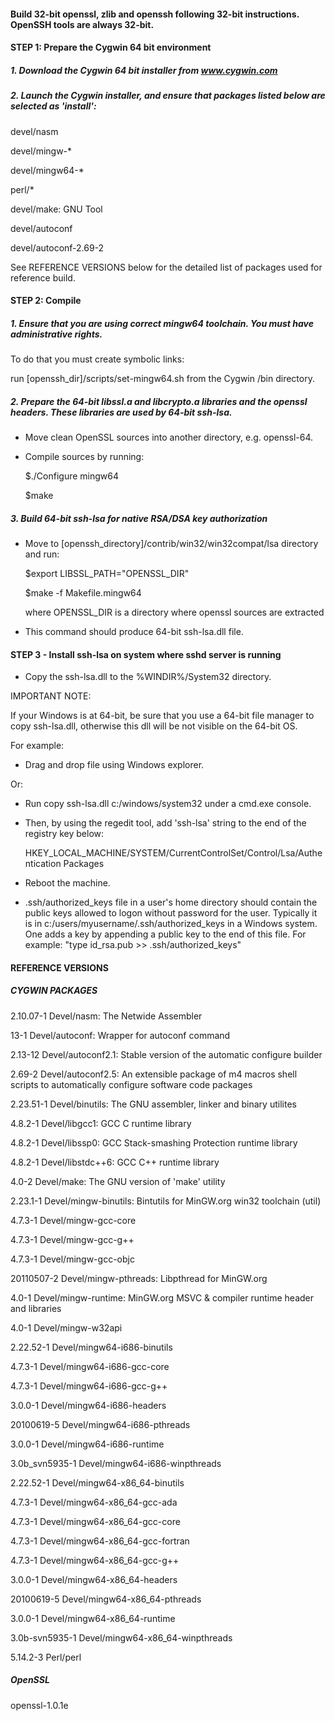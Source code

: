 #### Build 32-bit openssl, zlib and openssh following 32-bit instructions.  OpenSSH tools are always 32-bit.

#### STEP 1:  Prepare the Cygwin 64 bit environment

##### 1. Download the Cygwin 64 bit installer from  www.cygwin.com

##### 2. Launch the Cygwin installer, and ensure that packages listed below are selected as  'install':

   devel/nasm

   devel/mingw-*

   devel/mingw64-*

   perl/*

   devel/make: GNU Tool

   devel/autoconf

   devel/autoconf-2.69-2
   
   See REFERENCE VERSIONS below for the detailed list of packages used for reference build.

#### STEP 2: Compile

##### 1. Ensure that you are using correct mingw64 toolchain. You must have administrative rights.
   
   To do that you must create symbolic links:

   run [openssh_dir]/scripts/set-mingw64.sh from the Cygwin /bin directory.

##### 2. Prepare the 64-bit libssl.a and libcrypto.a libraries and the openssl headers. These libraries are used by 64-bit ssh-lsa.

   - Move clean OpenSSL sources into another directory, e.g. openssl-64.

   - Compile sources by running:

     $./Configure mingw64

     $make

##### 3. Build 64-bit ssh-lsa for native RSA/DSA key authorization

  - Move to [openssh_directory]/contrib/win32/win32compat/lsa directory and run:

    $export LIBSSL_PATH="OPENSSL_DIR"

    $make -f Makefile.mingw64

     where OPENSSL_DIR is a directory where openssl sources are extracted
    
  - This command should produce 64-bit ssh-lsa.dll file.

#### STEP 3 - Install ssh-lsa on system where sshd server is running

- Copy the ssh-lsa.dll to the %WINDIR%/System32 directory.
 
IMPORTANT NOTE:

If your Windows is at 64-bit, be sure that you use a 64-bit file manager to copy ssh-lsa.dll, otherwise this dll will be not visible on the 64-bit OS.

For example:

- Drag and drop file using Windows explorer.

Or:

-  Run copy ssh-lsa.dll c:/windows/system32 under a cmd.exe console. 

- Then, by using the regedit tool, add 'ssh-lsa' string to the end of the registry key below:

    HKEY_LOCAL_MACHINE/SYSTEM/CurrentControlSet/Control/Lsa/Authentication Packages
 

- Reboot the machine.

- .ssh/authorized_keys file in a user's home directory should contain the public keys allowed to logon without password for the user. Typically it is in c:/users/myusername/.ssh/authorized_keys in a Windows system. One adds a key by appending a public key to the end of this file. For example: "type id_rsa.pub >> .ssh/authorized_keys"
 

#### REFERENCE VERSIONS 

##### CYGWIN PACKAGES

2.10.07-1      Devel/nasm: The Netwide Assembler

13-1           Devel/autoconf: Wrapper for autoconf command

2.13-12        Devel/autoconf2.1: Stable version of the automatic configure builder

2.69-2         Devel/autoconf2.5: An extensible package of m4 macros shell scripts
                                  to automatically configure software code packages

2.23.51-1      Devel/binutils: The GNU assembler, linker and binary utilites

4.8.2-1        Devel/libgcc1: GCC C runtime library

4.8.2-1        Devel/libssp0: GCC Stack-smashing Protection runtime library

4.8.2-1        Devel/libstdc++6: GCC C++ runtime library

4.0-2          Devel/make: The GNU version of 'make' utility

2.23.1-1       Devel/mingw-binutils: Bintutils for MinGW.org win32 toolchain (util)

4.7.3-1        Devel/mingw-gcc-core

4.7.3-1        Devel/mingw-gcc-g++

4.7.3-1        Devel/mingw-gcc-objc
               
20110507-2     Devel/mingw-pthreads: Libpthread for MinGW.org

4.0-1          Devel/mingw-runtime: MinGW.org MSVC & compiler runtime header and libraries

4.0-1          Devel/mingw-w32api

2.22.52-1      Devel/mingw64-i686-binutils

4.7.3-1        Devel/mingw64-i686-gcc-core

4.7.3-1        Devel/mingw64-i686-gcc-g++

3.0.0-1        Devel/mingw64-i686-headers

20100619-5     Devel/mingw64-i686-pthreads

3.0.0-1        Devel/mingw64-i686-runtime

3.0b_svn5935-1 Devel/mingw64-i686-winpthreads

2.22.52-1      Devel/mingw64-x86_64-binutils

4.7.3-1        Devel/mingw64-x86_64-gcc-ada

4.7.3-1        Devel/mingw64-x86_64-gcc-core

4.7.3-1        Devel/mingw64-x86_64-gcc-fortran

4.7.3-1        Devel/mingw64-x86_64-gcc-g++

3.0.0-1        Devel/mingw64-x86_64-headers

20100619-5     Devel/mingw64-x86_64-pthreads

3.0.0-1        Devel/mingw64-x86_64-runtime

3.0b-svn5935-1 Devel/mingw64-x86_64-winpthreads

5.14.2-3       Perl/perl

 
##### OpenSSL

openssl-1.0.1e